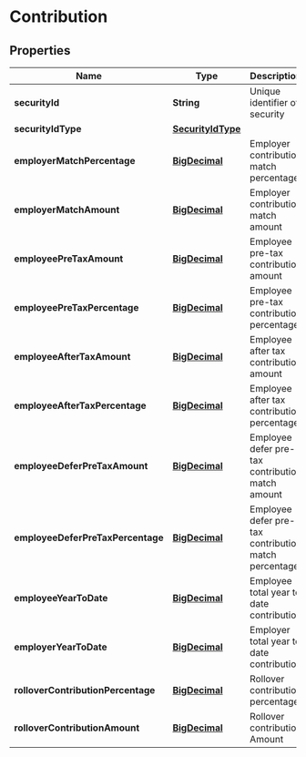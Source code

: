 # Contribution

## Properties
Name | Type | Description | Notes
------------ | ------------- | ------------- | -------------
**securityId** | **String** | Unique identifier of security |  [optional]
**securityIdType** | [**SecurityIdType**](SecurityIdType.md) |  |  [optional]
**employerMatchPercentage** | [**BigDecimal**](BigDecimal.md) | Employer contribution match percentage |  [optional]
**employerMatchAmount** | [**BigDecimal**](BigDecimal.md) | Employer contribution match amount |  [optional]
**employeePreTaxAmount** | [**BigDecimal**](BigDecimal.md) | Employee pre-tax contribution amount |  [optional]
**employeePreTaxPercentage** | [**BigDecimal**](BigDecimal.md) | Employee pre-tax contribution percentage |  [optional]
**employeeAfterTaxAmount** | [**BigDecimal**](BigDecimal.md) | Employee after tax contribution amount |  [optional]
**employeeAfterTaxPercentage** | [**BigDecimal**](BigDecimal.md) | Employee after tax contribution percentage |  [optional]
**employeeDeferPreTaxAmount** | [**BigDecimal**](BigDecimal.md) | Employee defer pre-tax contribution match amount |  [optional]
**employeeDeferPreTaxPercentage** | [**BigDecimal**](BigDecimal.md) | Employee defer pre-tax contribution match percentage |  [optional]
**employeeYearToDate** | [**BigDecimal**](BigDecimal.md) | Employee total year to date contribution |  [optional]
**employerYearToDate** | [**BigDecimal**](BigDecimal.md) | Employer total year to date contribution |  [optional]
**rolloverContributionPercentage** | [**BigDecimal**](BigDecimal.md) | Rollover contribution percentage |  [optional]
**rolloverContributionAmount** | [**BigDecimal**](BigDecimal.md) | Rollover contribution Amount |  [optional]
